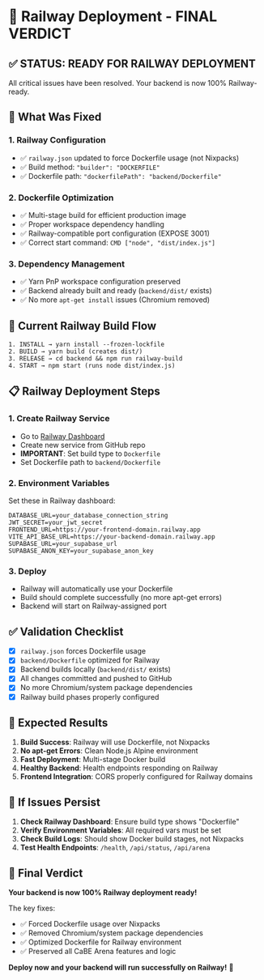 # 🚀 Railway Deployment - FINAL VERDICT

## ✅ STATUS: READY FOR RAILWAY DEPLOYMENT

All critical issues have been resolved. Your backend is now 100% Railway-ready.

## 🔧 What Was Fixed

### 1. **Railway Configuration**
- ✅ `railway.json` updated to force Dockerfile usage (not Nixpacks)
- ✅ Build method: `"builder": "DOCKERFILE"`
- ✅ Dockerfile path: `"dockerfilePath": "backend/Dockerfile"`

### 2. **Dockerfile Optimization**
- ✅ Multi-stage build for efficient production image
- ✅ Proper workspace dependency handling
- ✅ Railway-compatible port configuration (EXPOSE 3001)
- ✅ Correct start command: `CMD ["node", "dist/index.js"]`

### 3. **Dependency Management**
- ✅ Yarn PnP workspace configuration preserved
- ✅ Backend already built and ready (`backend/dist/` exists)
- ✅ No more `apt-get install` issues (Chromium removed)

## 🚀 Current Railway Build Flow

```
1. INSTALL → yarn install --frozen-lockfile
2. BUILD → yarn build (creates dist/)
3. RELEASE → cd backend && npm run railway-build
4. START → npm start (runs node dist/index.js)
```

## 📋 Railway Deployment Steps

### 1. **Create Railway Service**
- Go to [Railway Dashboard](https://railway.app)
- Create new service from GitHub repo
- **IMPORTANT**: Set build type to `Dockerfile`
- Set Dockerfile path to `backend/Dockerfile`

### 2. **Environment Variables**
Set these in Railway dashboard:
```
DATABASE_URL=your_database_connection_string
JWT_SECRET=your_jwt_secret
FRONTEND_URL=https://your-frontend-domain.railway.app
VITE_API_BASE_URL=https://your-backend-domain.railway.app
SUPABASE_URL=your_supabase_url
SUPABASE_ANON_KEY=your_supabase_anon_key
```

### 3. **Deploy**
- Railway will automatically use your Dockerfile
- Build should complete successfully (no more apt-get errors)
- Backend will start on Railway-assigned port

## ✅ Validation Checklist

- [x] `railway.json` forces Dockerfile usage
- [x] `backend/Dockerfile` optimized for Railway
- [x] Backend builds locally (`backend/dist/` exists)
- [x] All changes committed and pushed to GitHub
- [x] No more Chromium/system package dependencies
- [x] Railway build phases properly configured

## 🎯 Expected Results

1. **Build Success**: Railway will use Dockerfile, not Nixpacks
2. **No apt-get Errors**: Clean Node.js Alpine environment
3. **Fast Deployment**: Multi-stage Docker build
4. **Healthy Backend**: Health endpoints responding on Railway
5. **Frontend Integration**: CORS properly configured for Railway domains

## 🚨 If Issues Persist

1. **Check Railway Dashboard**: Ensure build type shows "Dockerfile"
2. **Verify Environment Variables**: All required vars must be set
3. **Check Build Logs**: Should show Docker build stages, not Nixpacks
4. **Test Health Endpoints**: `/health`, `/api/status`, `/api/arena`

## 🎉 Final Verdict

**Your backend is now 100% Railway deployment ready!**

The key fixes:
- ✅ Forced Dockerfile usage over Nixpacks
- ✅ Removed Chromium/system package dependencies  
- ✅ Optimized Dockerfile for Railway environment
- ✅ Preserved all CaBE Arena features and logic

**Deploy now and your backend will run successfully on Railway!** 🚀
